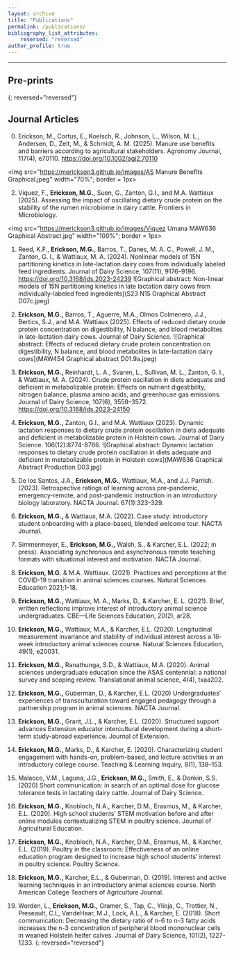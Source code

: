 ```yaml
---
layout: archive
title: "Publications"
permalink: /publications/
bibliography_list_attributes:
    reversed: "reversed"
author_profile: true
---
```


---
## Pre-prints
{: reversed="reversed"}



## Journal Articles

0. Erickson, M., Cortus, E., Koelsch, R., Johnson, L., Wilson, M. L., Andersen, D., Zelt, M., & Schmidt, A. M. (2025). Manure use benefits and barriers according to agricultural stakeholders. Agronomy Journal, 117(4), e70110. https://doi.org/10.1002/agj2.70110
   
<img src="https://merickson3.github.io/images/AS Manure Benefits Graphical.jpeg" width="70%"; border = 1px>

2. Viquez, F., **Erickson, M.G.,** Suen, G., Zanton, G.I., and M.A. Wattiaux (2025). Assessing the impact of oscillating dietary crude protein on the stability of the rumen microbiome in dairy cattle. Frontiers in Microbiology.
   
<img src="https://merickson3.github.io/images/Viquez Umana MAW636 Graphical Abstract.jpg" width="100%"; border = 1px>

1. Reed, K.F., **Erickson, M.G.**, Barros, T., Danes, M. A. C., Powell, J. M., Zanton, G. I., & Wattiaux, M. A. (2024). Nonlinear models of 15N partitioning kinetics in late-lactation dairy cows from individually labeled feed ingredients. Journal of Dairy Science, 107(11), 9176–9196. https://doi.org/10.3168/jds.2023-24239
![Graphical abstract:  Non-linear models of 15N partitioning kinetics in late lactation dairy cows from individually-labeled feed ingredients](S23 N15 Graphical Abstract D07c.jpeg)

0. **Erickson, M.G.,** Barros, T., Aguerre, M.A., Olmos Colmenero, J.J., Bertics, S.J., and M.A. Wattiaux (2025). Effects of reduced dietary crude protein concentration on digestibility, N balance, and blood metabolites in late-lactation dairy cows. Journal of Dairy Science.
![Graphical abstract:  Effects of reduced dietary crude protein concentration on digestibility, N balance, and blood metabolites in late-lactation dairy cows](MAW454 Graphical abstract D01.9a.jpeg)

0. **Erickson, M.G.,** Reinhardt, L. A., Svaren, L., Sullivan, M. L., Zanton, G. I., & Wattiaux, M. A. (2024). Crude protein oscillation in diets adequate and deficient in metabolizable protein: Effects on nutrient digestibility, nitrogen balance, plasma amino acids, and greenhouse gas emissions. Journal of Dairy Science, 107(6), 3558–3572. https://doi.org/10.3168/jds.2023-24150

0. **Erickson, M.G.,** Zanton, G.I., and M.A. Wattiaux (2023). Dynamic lactation responses to dietary crude protein oscillation in diets adequate and deficient in metabolizable protein in Holstein cows. Journal of Dairy Science. 106(12):8774-8786. <a href = "https://doi.org/10.3168/jds.2023-23603"> <i class="fas fa-link"></i></a> ![Graphical abstract:  Dynamic lactation responses to dietary crude protein oscillation in diets adequate and deficient in metabolizable protein in Holstein cows](MAW636 Graphical Abstract Production D03.jpg)

0. De los Santos, J.A., **Erickson, M.G.**, Wattiaux, M.A., and J.J. Parrish. (2023). Retrospective ratings of learning across pre-pandemic, emergency-remote, and post-pandemic instruction in an introductory biology laboratory. NACTA Journal.  67(1):323-329. <a href = "https://doi.org/10.56103/nactaj.v67i1.123"> <i class="fas fa-link"></i></a>  

0. **Erickson, M.G.,** & Wattiaux, M.A. (2022). Case study:  introductory student onboarding with a place-based, blended welcome tour. NACTA Journal. <a href="https://www.researchgate.net/publication/362850929_Case_Study_Introductory_Student_Onboarding_With_a_Place-Based_Blended_Welcome_Tour"><i class="fas fa-link"></i></a>  

0. Simmermeyer, E., **Erickson, M.G.,**  Walsh, S., & Karcher, E.L. (2022; in press). Associating synchronous and asynchronous remote teaching formats with situational interest and motivation. NACTA Journal. <a href="https://www.researchgate.net/publication/362851020_Associating_Synchronous_and_Asynchronous_Remote_Teaching_Formats_with_Student_Situational_Interest_and_Motivation"><i class="fas fa-link"></i></a>  

0. **Erickson, M.G.**  & M.A. Wattiaux. (2021). Practices and perceptions at the COVID-19 transition in animal sciences courses. Natural Sciences Education 2021;1-18.
<a href="https://doi.org/10.1002/nse2.20039"><i class="fas fa-link"></i></a>  

0. **Erickson, M.G.,** Wattiaux, M. A., Marks, D., & Karcher, E. L. (2021). Brief, written reflections improve interest of introductory animal science undergraduates. CBE—Life Sciences Education, 20(2), ar28. <a href="https://doi.org/10.1002/nse2.20039"><i class="fas fa-link"></i></a>  

0. **Erickson, M.G.,** Wattiaux, M.A., & Karcher, E.L. (2020). Longitudinal measurement invariance and stability of individual interest across a 16‐week introductory animal sciences course. Natural Sciences Education, 49(1), e20031.  <a href="https://doi.org/10.1002/nse2.20031"><i class="fas fa-link"></i></a>

0. **Erickson, M.G.,**  Ranathunga, S.D., & Wattiaux, M.A. (2020). Animal sciences undergraduate education since the ASAS centennial: a national survey and scoping review. Translational animal science, 4(4), txaa202.   <a href="https://doi.org/10.1093/tas/txaa202"><i class="fas fa-link"></i></a>

0. **Erickson, M.G.,**  Guberman, D., & Karcher, E.L. (2020) Undergraduates’ experiences of transculturation toward engaged pedagogy through a partnership program in animal sciences. NACTA Journal. <a href="https://www.researchgate.net/publication/344890529_Undergraduates'_experiences_of_transculturation_toward_engaged_pedagogy_through_a_partnership_program_in_animal_sciences"> <i class="fas fa-link"></i></a> 

0. **Erickson, M.G.,**  Grant, J.L., & Karcher, E.L. (2020). Structured support advances Extension educator intercultural development during a short-term study-abroad experience. Journal of Extension.  <a href="https://tigerprints.clemson.edu/joe/vol58/iss4/12/"> <i class="fas fa-link"></i></a>

0. **Erickson, M.G.,**  Marks, D., & Karcher, E. (2020). Characterizing student engagement with hands-on, problem-based, and lecture activities in an introductory college course. Teaching & Learning Inquiry, 8(1), 138–153.  <a href="https://doi.org/10.20343/teachlearninqu.8.1.10"> <i class="fas fa-link"></i></a>

0. Malacco, V.M., Laguna, J.G., **Erickson, M.G.,** Smith, E., & Donkin, S.S. (2020) Short communication:  in search of an optimal dose for glucose tolerance tests in lactating dairy cattle. Journal of Dairy Science.  <a href="https://pubmed.ncbi.nlm.nih.gov/32475657/"> <i class="fas fa-link"></i></a>

0. **Erickson, M.G.,**  Knobloch, N.A., Karcher, D.M., Erasmus, M., & Karcher, E.L. (2020). High school students’ STEM motivation before and after online modules contextualizing STEM in poultry science. Journal of Agricultural Education.  <a href="https://www.researchgate.net/publication/343724993_High_School_Student_and_Teacher_Perceptions_of_an_Online_Learning_Experience_Integrating_STEM_and_Poultry_Science"> <i class="fas fa-link"></i></a> 

0. **Erickson, M.G.,** Knobloch, N.A., Karcher, D.M., Erasmus, M., & Karcher, E.L. (2019). Poultry in the classroom:  Effectiveness of an online education program designed to increase high school students’ interest in poultry science. Poultry Science. <a href="https://www.researchgate.net/publication/335468264_Poultry_in_the_classroom_effectiveness_of_an_online_poultry-science-based_education_program_for_high_school_STEM_instruction"> <i class="fas fa-link"></i></a>   

0. **Erickson, M.G.,**  Karcher, E.L., & Guberman, D. (2019). Interest and active learning techniques in an introductory animal sciences course. North American College Teachers of Agriculture Journal. <a href="https://www.researchgate.net/publication/343376853_Interest_and_Active_Learning_Techniques_in_an_Introductory_Animal_Science_Course
"> <i class="fas fa-link"></i></a>  

2. Worden, L., **Erickson, M.G.,** Gramer, S., Tap, C., Ylioja, C., Trottier, N., Preseault, C.L, VandeHaar, M.J., Lock, A.L., & Karcher, E. (2018). Short communication: Decreasing the dietary ratio of n-6 to n-3 fatty acids increases the n-3 concentration of peripheral blood mononuclear cells in weaned Holstein heifer calves. Journal of Dairy Science, 101(2), 1227-1233.  <a href="https://pubmed.ncbi.nlm.nih.gov/29174150/"> <i class="fas fa-link"></i></a> 
{: reversed="reversed"}
